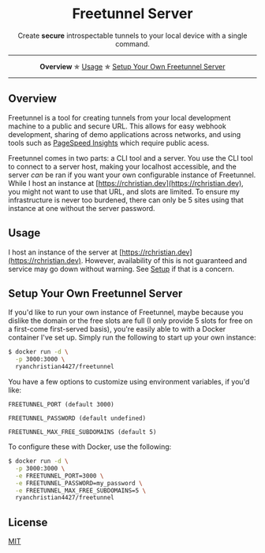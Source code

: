 <h1 align="center">Freetunnel Server</h1>

<p align="center">Create <strong>secure</strong> introspectable tunnels to your local device with a single command.</p>

---

<p align="center">
  <strong>Overview</strong> ✯
  <a href="#usage">Usage</a> ✯
  <a href="#setup">Setup Your Own Freetunnel Server</a>
</p>

---

## Overview

Freetunnel is a tool for creating tunnels from your local development machine to a public and secure URL. This allows for easy webhook development, sharing of demo applications across networks, and using tools such as [PageSpeed Insights](https://developers.google.com/speed/pagespeed/insights/) which require public acess.

Freetunnel comes in two parts: a CLI tool and a server. You use the CLI tool to connect to a server host, making your localhost accessible, and the server _can_ be ran if you want your own configurable instance of Freetunnel. While I host an instance at [https://rchristian.dev](https://rchristian.dev), you might not want to use that URL, and slots are limited. To ensure my infrastructure is never too burdened, there can only be 5 sites using that instance at one without the server password.

## Usage

I host an instance of the server at [https://rchristian.dev](https://rchristian.dev). However, availability of this is not guaranteed and service may go down without warning. See [Setup](#setup) if that is a concern.

## Setup Your Own Freetunnel Server  <a name="setup"></a>

If you'd like to run your own instance of Freetunnel, maybe because you dislike the domain or the free slots are full (I only provide 5 slots for free on a first-come first-served basis), you're easily able to with a Docker container I've set up. Simply run the following to start up your own instance:

```bash
$ docker run -d \
  -p 3000:3000 \
  ryanchristian4427/freetunnel
```

You have a few options to customize using environment variables, if you'd like:

```
FREETUNNEL_PORT (default 3000)

FREETUNNEL_PASSWORD (default undefined)

FREETUNNEL_MAX_FREE_SUBDOMAINS (default 5)
```

To configure these with Docker, use the following:

```bash
$ docker run -d \
  -p 3000:3000 \
  -e FREETUNNEL_PORT=3000 \
  -e FREETUNNEL_PASSWORD=my_password \
  -e FREETUNNEL_MAX_FREE_SUBDOMAINS=5 \
  ryanchristian4427/freetunnel
```

## License

[MIT](https://github.com/rschristian/freetunnel/blob/master/LICENSE)
